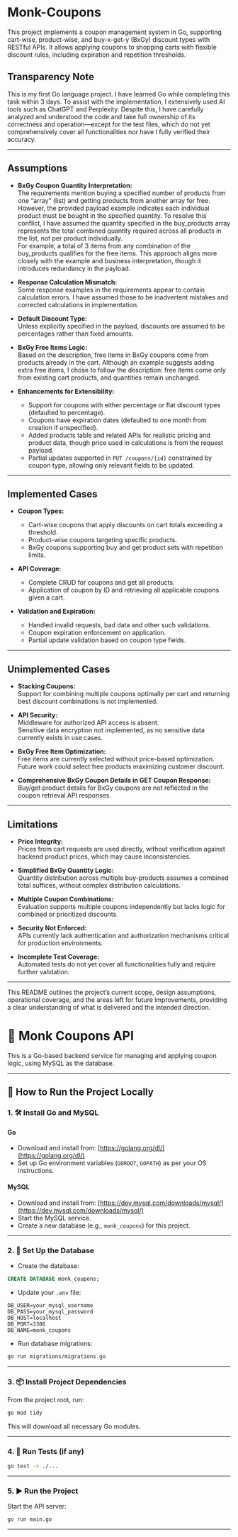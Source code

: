 # Monk-Coupons
This project implements a coupon management system in Go, supporting cart-wise, product-wise, and buy-x-get-y (BxGy) discount types with RESTful APIs. It allows applying coupons to shopping carts with flexible discount rules, including expiration and repetition thresholds.

## Transparency Note

This is my first Go language project. I have learned Go while completing this task within 3 days. To assist with the implementation, I extensively used AI tools such as ChatGPT and Perplexity. Despite this, I have carefully analyzed and understood the code and take full ownership of its correctness and operation—except for the test files, which do not yet comprehensively cover all functionalities nor have I fully verified their accuracy.

---

## Assumptions

- **BxGy Coupon Quantity Interpretation:**  
  The requirements mention buying a specified number of products from one “array” (list) and getting products from another array for free. However, the provided payload example indicates each individual product must be bought in the specified quantity. To resolve this conflict, I have assumed the quantity specified in the buy_products array represents the total combined quantity required across all products in the list, not per product individually.  
  For example, a total of 3 items from any combination of the buy_products qualifies for the free items. This approach aligns more closely with the example and business interpretation, though it introduces redundancy in the payload.

- **Response Calculation Mismatch:**  
  Some response examples in the requirements appear to contain calculation errors. I have assumed those to be inadvertent mistakes and corrected calculations in implementation.

- **Default Discount Type:**  
  Unless explicitly specified in the payload, discounts are assumed to be percentages rather than fixed amounts.

- **BxGy Free Items Logic:**  
  Based on the description, free items in BxGy coupons come from products already in the cart. Although an example suggests adding extra free items, I chose to follow the description: free items come only from existing cart products, and quantities remain unchanged.  

- **Enhancements for Extensibility:**  
  - Support for coupons with either percentage or flat discount types (defaulted to percentage).  
  - Coupons have expiration dates (defaulted to one month from creation if unspecified).  
  - Added products table and related APIs for realistic pricing and product data, though price used in calculations is from the request payload.  
  - Partial updates supported in `PUT /coupons/{id}` constrained by coupon type, allowing only relevant fields to be updated.

---

## Implemented Cases

- **Coupon Types:**  
  - Cart-wise coupons that apply discounts on cart totals exceeding a threshold.  
  - Product-wise coupons targeting specific products.  
  - BxGy coupons supporting buy and get product sets with repetition limits.

- **API Coverage:**  
  - Complete CRUD for coupons and get all products.  
  - Application of coupon by ID and retrieving all applicable coupons given a cart.

- **Validation and Expiration:**
  - Handled invalid requests, bad data and other such validations.
  - Coupon expiration enforcement on application.  
  - Partial update validation based on coupon type fields.

---

## Unimplemented Cases

- **Stacking Coupons:**  
  Support for combining multiple coupons optimally per cart and returning best discount combinations is not implemented.

- **API Security:**  
  Middleware for authorized API access is absent.  
  Sensitive data encryption not implemented, as no sensitive data currently exists in use cases.

- **BxGy Free Item Optimization:**  
  Free items are currently selected without price-based optimization. Future work could select free products maximizing customer discount.

- **Comprehensive BxGy Coupon Details in GET Coupon Response:**  
  Buy/get product details for BxGy coupons are not reflected in the coupon retrieval API responses.

---

## Limitations

- **Price Integrity:**  
  Prices from cart requests are used directly, without verification against backend product prices, which may cause inconsistencies.

- **Simplified BxGy Quantity Logic:**  
  Quantity distribution across multiple buy-products assumes a combined total suffices, without complex distribution calculations.

- **Multiple Coupon Combinations:**  
  Evaluation supports multiple coupons independently but lacks logic for combined or prioritized discounts.

- **Security Not Enforced:**  
  APIs currently lack authentication and authorization mechanisms critical for production environments.

- **Incomplete Test Coverage:**  
  Automated tests do not yet cover all functionalities fully and require further validation.

---

This README outlines the project’s current scope, design assumptions, operational coverage, and the areas left for future improvements, providing a clear understanding of what is delivered and the intended direction.


# 🧾 Monk Coupons API

This is a Go-based backend service for managing and applying coupon logic, using MySQL as the database.

---

## 🚀 How to Run the Project Locally

### 1. 🛠 Install Go and MySQL

#### Go
- Download and install from: [https://golang.org/dl/](https://golang.org/dl/)
- Set up Go environment variables (`GOROOT`, `GOPATH`) as per your OS instructions.

#### MySQL
- Download and install from: [https://dev.mysql.com/downloads/mysql/](https://dev.mysql.com/downloads/mysql/)
- Start the MySQL service.
- Create a new database (e.g., `monk_coupons`) for this project.

---

### 2. 🧱 Set Up the Database

- Create the database:

```sql
CREATE DATABASE monk_coupons;
```

- Update your `.env` file:

```env
DB_USER=your_mysql_username
DB_PASS=your_mysql_password
DB_HOST=localhost
DB_PORT=3306
DB_NAME=monk_coupons
```

- Run database migrations:

```bash
go run migrations/migrations.go
```

---

### 3. 📦 Install Project Dependencies

From the project root, run:

```bash
go mod tidy
```

This will download all necessary Go modules.

---

### 4. 🧪 Run Tests (if any)

```bash
go test -v ./...
```

---

### 5. ▶️ Run the Project

Start the API server:

```bash
go run main.go
```

---
